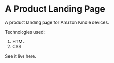 # A Product Landing Page

A product landing page for Amazon Kindle devices.

Technologies used:  
1. HTML
2. CSS

See it live here.